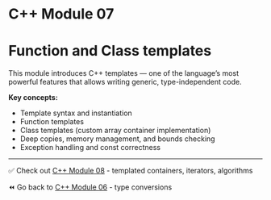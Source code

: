 # C++ Module 07

# Function and Class templates

This module introduces C++ templates — one of the language’s most powerful features that allows writing generic, type-independent code.

**Key concepts:**
- Template syntax and instantiation
- Function templates
- Class templates (custom array container implementation)
- Deep copies, memory management, and bounds checking
- Exception handling and const correctness

----
✅ Check out [C++ Module 08](https://github.com/ricvrdv/cpp-08) - templated containers, iterators, algorithms

⏪️ Go back to [C++ Module 06](https://github.com/ricvrdv/cpp-06) - type conversions
